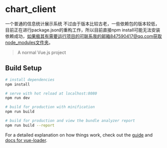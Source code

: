 # chart_client

一个普通的信息统计展示系统
不过由于版本比较古老，一些依赖包的版本较低，目前正在进行package.json的重构工作，所以目前直接npm install可能无法安装依赖成功，如果极其有需要运行项目的可联系我的邮箱847590417@qq.com获取node_modules文件夹。

> A normal Vue.js project

## Build Setup

``` bash
# install dependencies
npm install

# serve with hot reload at localhost:8080
npm run dev

# build for production with minification
npm run build

# build for production and view the bundle analyzer report
npm run build --report
```

For a detailed explanation on how things work, check out the [guide](http://vuejs-templates.github.io/webpack/) and [docs for vue-loader](http://vuejs.github.io/vue-loader).